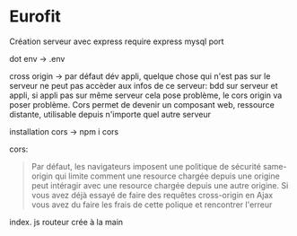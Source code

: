 # Eurofit
 
Création serveur avec express
require express
mysql
port

dot env -> .env

cross origin ->
par défaut dév appli, quelque chose qui n'est pas sur le serveur ne peut pas accèder aux infos de ce serveur:
bdd sur serveur et appli, si appli pas sur même serveur cela pose problème, le cors origin va poser problème.
Cors permet de devenir un composant web, ressource distante, utilisable depuis n'importe quel autre serveur

installation cors -> npm i cors



cors:

>Par défaut, les navigateurs imposent une politique de sécurité same-origin qui limite comment une resource chargée depuis une origine peut intéragir avec une resource chargée depuis une autre origine. Si vous avez déjà essayé de faire des requêtes cross-origin en Ajax vous avez du faire les frais de cette polique et rencontrer l'erreur 


index. js routeur crée à la main

